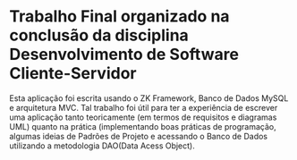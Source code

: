 # Trabalho Final organizado na conclusão da disciplina Desenvolvimento de Software Cliente-Servidor

Esta aplicação foi escrita usando o ZK Framework, Banco de Dados MySQL e arquitetura MVC.
Tal trabalho foi útil para ter a experiência de escrever uma aplicação tanto teoricamente (em termos de requisitos e diagramas UML) quanto na prática (implementando boas práticas de programação,
algumas ideias de Padrões de Projeto e acessando o Banco de Dados utilizando a metodologia DAO(Data Acess Object).
